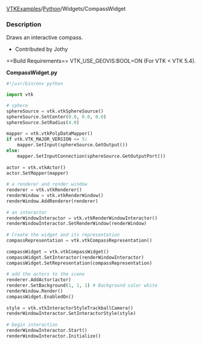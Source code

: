 [VTKExamples](Home)/[Python](Python)/Widgets/CompassWidget

### Description
[]([File:VTK_Examples_Python_Widgets_CompassWidget.png])

Draws an interactive compass.

* Contributed by Jothy

==Build Requirements==
VTK_USE_GEOVIS:BOOL=ON (For VTK < VTK 5.4).

**CompassWidget.py**
```python
#!/usr/bin/env python

import vtk

# sphere
sphereSource = vtk.vtkSphereSource()
sphereSource.SetCenter(0.0, 0.0, 0.0)
sphereSource.SetRadius(4.0)
 
mapper = vtk.vtkPolyDataMapper()
if vtk.VTK_MAJOR_VERSION <= 5:
    mapper.SetInput(sphereSource.GetOutput())
else:
    mapper.SetInputConnection(sphereSource.GetOutputPort())
 
actor = vtk.vtkActor()
actor.SetMapper(mapper)
 
# a renderer and render window
renderer = vtk.vtkRenderer()
renderWindow = vtk.vtkRenderWindow()
renderWindow.AddRenderer(renderer)
 
# an interactor
renderWindowInteractor = vtk.vtkRenderWindowInteractor()
renderWindowInteractor.SetRenderWindow(renderWindow)
 
# Create the widget and its representation
compassRepresentation = vtk.vtkCompassRepresentation()
 
compassWidget = vtk.vtkCompassWidget()
compassWidget.SetInteractor(renderWindowInteractor)
compassWidget.SetRepresentation(compassRepresentation)
 
# add the actors to the scene
renderer.AddActor(actor)
renderer.SetBackground(1, 1, 1) # Background color white
renderWindow.Render()
compassWidget.EnabledOn()
 
style = vtk.vtkInteractorStyleTrackballCamera()
renderWindowInteractor.SetInteractorStyle(style)
 
# begin interaction
renderWindowInteractor.Start()
renderWindowInteractor.Initialize()
```
